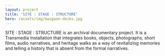 ```yaml
---
layout: project
title: 'SITE : STAGE : STRUCTURE'
hero: /assets/img/mazgaon-docks.jpg
---
```

SITE : STAGE : STRUCTURE is an archival documentary project. It is a Transmedia Installation that integrates books, objects, photographs, short films, audio narratives, and heritage walks as a way of revitalizing memories and telling a history that is absent from the formal narratives.
